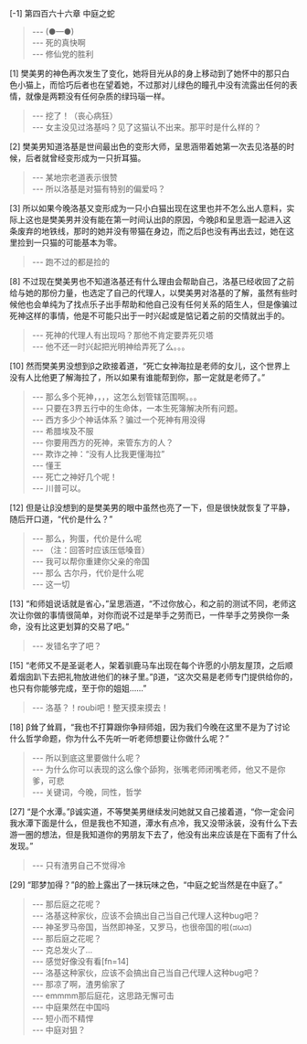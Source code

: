 
[-1] 第四百六十六章 中庭之蛇
>--- (●—●)<br>
>--- 死的真快啊<br>
>--- 修仙党的胜利<br>

[1] 樊美男的神色再次发生了变化，她将目光从β的身上移动到了她怀中的那只白色小猫上，而恰巧后者也在望着她，不过那对儿绿色的瞳孔中没有流露出任何的表情，就像是两颗没有任何杂质的绿玛瑙一样。
>--- 挖了！（丧心病狂）<br>
>--- 女主没见过洛基吗？见了这猫认不出来。那平时是什么样的？<br>

[2] 樊美男知道洛基是世间最出色的变形大师，呈思涵带着她第一次去见洛基的时候，后者就曾经变形成为一只折耳猫。
>--- 某地宗老道表示很赞<br>
>--- 所以洛基是对猫有特别的偏爱吗？<br>

[3] 所以如果今晚洛基又变形成为一只小白猫出现在这里也并不怎么出人意料，实际上这也是樊美男并没有能在第一时间认出β的原因，今晚β和呈思涵一起进入这条废弃的地铁线，那时的她并没有带猫在身边，而之后β也没有再出去过，她在这里捡到一只猫的可能基本为零。
>--- 跑不过的都是捡的<br>

[8] 不过现在樊美男也不知道洛基还有什么理由会帮助自己，洛基已经收回了之前给与她的那份力量，也选定了自己的代理人，以樊美男对洛基的了解，虽然有些时候他也会单纯为了找点乐子出手帮助和他自己没有任何关系的陌生人，但是像骗过死神这样的事情，他是不可能只出于一时兴起或是惦记着之前的交情就出手的。
>--- 死神的代理人有出现吗？那他不肯定要弄死贝塔<br>
>--- 他不还一时兴起把光明神给弄死了么。。。<br>

[10] 然而樊美男没想到β之欧接着道，“死亡女神海拉是老师的女儿，这个世界上没有人比他更了解海拉了，所以如果有谁能帮到你，那一定就是老师了。”
>--- 那么多个死神，，，，这怎么划管辖范围啊。。。<br>
>--- 只要在3界五行中的生命体，一本生死簿解决所有问题。<br>
>--- 西方多少个神话体系？骗过一个死神有用没得<br>
>--- 希腊埃及不服<br>
>--- 你要用西方的死神，来管东方的人？<br>
>--- 欺诈之神：“没有人比我更懂海拉”<br>
>--- 懂王<br>
>--- 死亡之神好几个呢！<br>
>--- 川普可以。<br>

[12] 但是让β没想到的是樊美男的眼中虽然也亮了一下，但是很快就恢复了平静，随后开口道，“代价是什么？”
>--- 那么，狗蛋，代价是什么呢<br>
>--- （注：回答时应该压低嗓音）<br>
>--- 我可以帮你重建你父亲的帝国<br>
>--- 那么  古尔丹，代价是什么呢<br>
>--- 这一切<br>

[13] “和师姐说话就是省心，”呈思涵道，“不过你放心，和之前的测试不同，老师这次让你做的事情很简单，对你而说不过是举手之劳而已，一件举手之劳换你一条命，没有比这更划算的交易了吧。”
>--- 发错名字了吧？<br>

[15] “老师又不是圣诞老人，架着驯鹿马车出现在每个许愿的小朋友屋顶，之后顺着烟囱趴下去把礼物放进他们的袜子里。”β道，“这次交易是老师专门提供给你的，也只有你能够完成，至于你的姐姐……”
>--- 洛基？！roubi吧！整天摸来摸去！<br>

[18] β耸了耸肩，“我也不打算跟你争辩师姐，因为我们今晚在这里不是为了讨论什么哲学命题，你为什么不先听一听老师想要让你做什么呢？”
>--- 所以到底这里要做什么呢？<br>
>--- 为什么你可以表现的这么像个舔狗，张嘴老师闭嘴老师，他又不是你爹，可悲<br>
>--- 关键词，今晚，同性，哲学<br>

[27] “是个水潭。”β诚实道，不等樊美男继续发问她就又自己接着道，“你一定会问我水潭下面是什么，但是我也不知道，潭水有点冷，我又没带泳装，没有什么下去游一圈的想法，但是我知道你的男朋友下去了，他没有出来应该是在下面有了什么发现。”
>--- 只有渣男自己不觉得冷<br>

[29] “耶梦加得？”β的脸上露出了一抹玩味之色，“中庭之蛇当然是在中庭了。”
>--- 那后庭之花呢？<br>
>--- 洛基这种家伙，应该不会搞出自己当自己代理人这种bug吧？<br>
>--- 神圣罗马帝国，当然即神圣，又罗马，也很帝国的啦(ಡωಡ)<br>
>--- 那后庭之花呢？<br>
>--- 克总发火了...<br>
>--- 感觉好像没有看[fn=14]<br>
>--- 洛基这种家伙，应该不会搞出自己当自己代理人这种bug吧？<br>
>--- 那凉了啊，渣男偷家了<br>
>--- emmmm那后庭花，这思路无懈可击<br>
>--- 中庭果然在中国吗<br>
>--- 短小而不精悍<br>
>--- 中庭对狙？<br>
